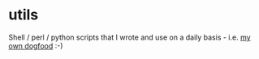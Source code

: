 utils
=====

Shell / perl / python scripts that I wrote and use on a daily basis - i.e. [my own dogfood](http://en.wikipedia.org/wiki/Eating_your_own_dog_food) :-)
